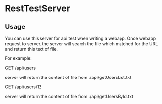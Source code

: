 # RestTestServer

## Usage

You can use this server for api test when writing a webapp. Once webapp request to server, the server will search the file which matched for the URL and return this text of file.

For example:

GET /api/users

server will return the content of file from ./api/getUsersList.txt

GET /api/users/12

server will return the content of file from ./api/getUsersById.txt